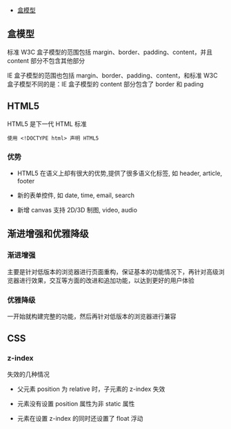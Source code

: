 - [盒模型](./Html.html#盒模型)

## 盒模型

标准 W3C 盒子模型的范围包括 margin、border、padding、content，并且 content 部分不包含其他部分

IE 盒子模型的范围也包括 margin、border、padding、content，和标准 W3C 盒子模型不同的是：IE 盒子模型的 content 部分包含了 border 和 pading

## HTML5

HTML5 是下一代 HTML 标准

`使用 <!DOCTYPE html> 声明 HTML5`

### 优势

- HTML5 在语义上却有很大的优势,提供了很多语义化标签, 如 header, article, footer

- 新的表单控件, 如 date, time, email, search

- 新增 canvas 支持 2D/3D 制图, video, audio

## 渐进增强和优雅降级

### 渐进增强

主要是针对低版本的浏览器进行页面重构，保证基本的功能情况下，再针对高级浏览器进行效果，交互等方面的改进和追加功能，以达到更好的用户体验

### 优雅降级

一开始就构建完整的功能，然后再针对低版本的浏览器进行兼容

## CSS

### z-index

失效的几种情况

- 父元素 position 为 relative 时，子元素的 z-index 失效

- 元素没有设置 position 属性为非 static 属性

- 元素在设置 z-index 的同时还设置了 float 浮动
